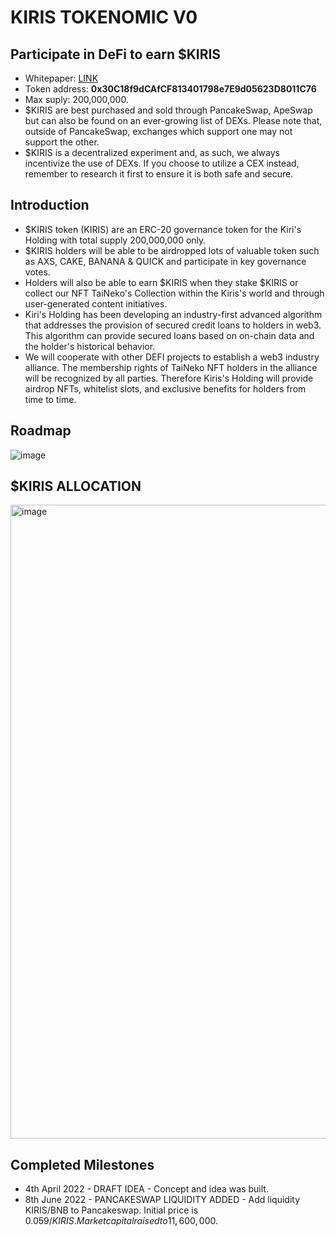# KIRIS TOKENOMIC V0
## Participate in DeFi to earn $KIRIS
- Whitepaper: [LINK](https://www.kirisholding.com/whitepaper)
- Token address: **0x30C18f9dCAfCF813401798e7E9d05623D8011C76**
- Max suply: 200,000,000.
- $KIRIS are best purchased and sold through PancakeSwap, ApeSwap but can also be found on an ever-growing list of DEXs. Please note that, outside of PancakeSwap, exchanges which support one may not support the other.
- $KIRIS is a decentralized experiment and, as such, we always incentivize the use of DEXs. If you choose to utilize a CEX instead, remember to research it first to ensure it is both safe and secure.

## Introduction
- $KIRIS token (KIRIS) are an ERC-20 governance token for the Kiri's Holding with total supply 200,000,000 only. 
- $KIRIS holders will be able to be airdropped lots of valuable token such as AXS, CAKE, BANANA & QUICK and participate in key governance votes. 
- Holders will also be able to earn $KIRIS when they stake $KIRIS or collect our NFT TaiNeko's Collection within the Kiris's world and through user-generated content initiatives.
- Kiri's Holding has been developing an industry-first advanced algorithm that addresses the provision of secured credit loans to holders in web3. This algorithm can provide secured loans based on on-chain data and the holder's historical behavior.
- We will cooperate with other DEFI projects to establish a web3 industry alliance. The membership rights of TaiNeko NFT holders in the alliance will be recognized by all parties. Therefore Kiris's Holding will provide airdrop NFTs, whitelist slots, and exclusive benefits for holders from time to time.

## Roadmap

![image](https://user-images.githubusercontent.com/38342390/174613385-cbaab386-9355-44a8-accc-ffd8dc03ee11.png)

## $KIRIS ALLOCATION
<img width="1014" alt="image" src="https://user-images.githubusercontent.com/38342390/174613978-df8e8711-04da-43a2-8e88-b85915f4abd3.png">

## Completed Milestones
- 4th April 2022 - DRAFT IDEA - Concept and idea was built.
- 8th June 2022 - PANCAKESWAP LIQUIDITY ADDED - Add liquidity KIRIS/BNB to Pancakeswap. Initial price is 0.059$/KIRIS. Market capital raised to 11,600,000$.
